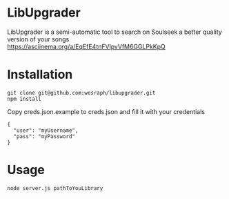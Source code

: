 # LibUpgrader
LibUpgrader is a semi-automatic tool to search on Soulseek a better quality version of your songs
https://asciinema.org/a/EqEfE4tnFVlpvVfM6GGLPkKpQ

# Installation
```
git clone git@github.com:wesraph/libupgrader.git
npm install
```
Copy creds.json.example to creds.json and fill it with your credentials
```
{
  "user": "myUsername",
  "pass": "myPassword"
}
```

# Usage
```
node server.js pathToYouLibrary
```
